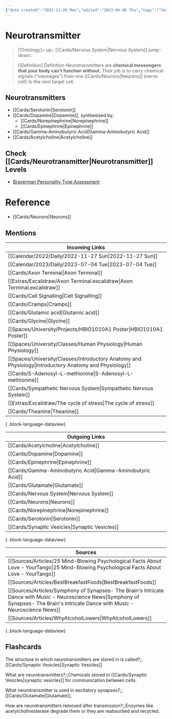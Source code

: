 ```yaml
---
{"date created":"2022-11-28 Mon","edited":"2023-04-06 Thu","tags":["Uni/HBIO1010","Uni/LFS112","flashcards/LFS112"],"dg-publish":true,"permalink":"/cards/neurotransmitter/","dgPassFrontmatter":true}
---
```


# Neurotransmitter

> [!Ontology]+
> up:: [[Cards/Nervous System\|Nervous System]]
> jump::
> down:: 

> [!Definition] Definition
> Neurotransmitters are **chemical messengers that your body can't function without**. Their job is to carry chemical signals (“messages”) from one [[Cards/Neurons\|Neurons]] (nerve cell) to the next target cell.

## Neurotransmitters
- [[Cards/Serotonin\|Serotonin]]
- [[Cards/Dopamine\|Dopamine]], synthesised by;
	- [[Cards/Norepinephrine\|Norepinephrine]]
	- [[Cards/Epinephrine\|Epinephrine]]
- [[Cards/Gamma-Aminobutyric Acid\|Gamma-Aminobutyric Acid]]
- [[Cards/Acetylcholine\|Acetylcholine]]

## Check [[Cards/Neurotransmitter\|Neurotransmitter]] Levels
- [Braverman Personality Type Assessment](https://www.bravermantest.com)

# Reference
- [[Cards/Neurons\|Neurons]]

## Mentions
| Incoming Links                                                                                            |
| --------------------------------------------------------------------------------------------------------- |
| [[Calendar/2022/Daily/2022-11-27 Sun\|2022-11-27 Sun]]                                                 |
| [[Calendar/2023/Daily/2023-07-04 Tue\|2023-07-04 Tue]]                                                 |
| [[Cards/Axon Terminal\|Axon Terminal]]                                                                 |
| [[Extras/Excalidraw/Axon Terminal.excalidraw\|Axon Terminal.excalidraw]]                               |
| [[Cards/Cell Signalling\|Cell Signalling]]                                                             |
| [[Cards/Cramps\|Cramps]]                                                                               |
| [[Cards/Glutamic acid\|Glutamic acid]]                                                                 |
| [[Cards/Glycine\|Glycine]]                                                                             |
| [[Spaces/University/Projects/HBIO1010A1 Poster\|HBIO1010A1 Poster]]                                    |
| [[Spaces/University/Classes/Human Physiology\|Human Physiology]]                                       |
| [[Spaces/University/Classes/Introductory Anatomy and Physiology\|Introductory Anatomy and Physiology]] |
| [[Cards/S-Adenosyl-L-methionine\|S-Adenosyl-L-methionine]]                                             |
| [[Cards/Sympathetic Nervous System\|Sympathetic Nervous System]]                                       |
| [[Extras/Excalidraw/The cycle of stress\|The cycle of stress]]                                         |
| [[Cards/Theanine\|Theanine]]                                                                           |

{ .block-language-dataview}

| Outgoing Links                                                |
| ------------------------------------------------------------- |
| [[Cards/Acetylcholine\|Acetylcholine]]                     |
| [[Cards/Dopamine\|Dopamine]]                               |
| [[Cards/Epinephrine\|Epinephrine]]                         |
| [[Cards/Gamma-Aminobutyric Acid\|Gamma-Aminobutyric Acid]] |
| [[Cards/Glutamate\|Glutamate]]                             |
| [[Cards/Nervous System\|Nervous System]]                   |
| [[Cards/Neurons\|Neurons]]                                 |
| [[Cards/Norepinephrine\|Norepinephrine]]                   |
| [[Cards/Serotonin\|Serotonin]]                             |
| [[Cards/Synaptic Vesicles\|Synaptic Vesicles]]             |

{ .block-language-dataview}

| Sources                                                                                                                                                                                    |
| ------------------------------------------------------------------------------------------------------------------------------------------------------------------------------------------ |
| [[Sources/Articles/25 Mind-Blowing Psychological Facts About Love - YourTango\|25 Mind-Blowing Psychological Facts About Love - YourTango]]                                             |
| [[Sources/Articles/BestBreakfastFoods\|BestBreakfastFoods]]                                                                                                                             |
| [[Sources/Articles/Symphony of Synapses- The Brain's Intricate Dance with Music - Neuroscience News\|Symphony of Synapses- The Brain's Intricate Dance with Music - Neuroscience News]] |
| [[Sources/Articles/WhyAlcoholLowers\|WhyAlcoholLowers]]                                                                                                                                 |

{ .block-language-dataview}

## Flashcards

The structure in which neurotransmitters are stored in is called?;;[[Cards/Synaptic Vesicles\|Synaptic Vesicles]]
<!--SR:!2023-11-14,24,270-->

What are neurotransmitters?;;Chemicals stored in [[Cards/Synaptic Vesicles\|synaptic vesicles]] for communication between cells.
<!--SR:!2023-10-30,9,230-->

What neurotransmitter is used in excitatory synapses?;;[[Cards/Glutamate\|Glutamate]].
<!--SR:!2023-11-05,15,230-->

How are neurotransmitters removed after transmission?;;Enzymes like acetylcholinesterase degrade them or they are reabsorbed and recycled.
<!--SR:!2023-11-06,16,230-->
